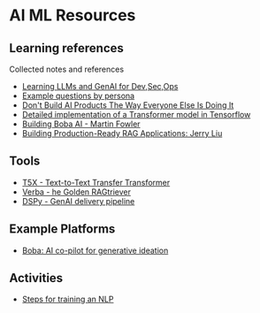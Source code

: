 # AI ML Resources

## Learning references

Collected notes and references

- [Learning LLMs and GenAI for Dev,Sec,Ops](https://github.com/jedi4ever/learning-llms-and-genai-for-dev-sec-ops/blob/main/README.md)
- [Example questions by
  persona](https://docs.google.com/document/d/1baeJUOFUQL7-qSMMh0igSNz9G39cWPp3JScJfoLE-4Q/edit#heading=h.5ww7y9wow71m)
- [Don't Build AI Products The Way Everyone Else Is Doing It](https://www.builder.io/blog/build-ai)
- [Detailed implementation of a Transformer model in Tensorflow](https://towardsdatascience.com/attention-is-all-you-need-discovering-the-transformer-paper-73e5ff5e0634)
- [Building Boba AI - Martin Fowler](https://martinfowler.com/articles/building-boba.html)
- [Building Production-Ready RAG Applications: Jerry Liu](https://www.youtube.com/watch?v=TRjq7t2Ms5I)

## Tools

- [T5X - Text-to-Text Transfer Transformer](https://github.com/google-research/t5x)
- [Verba - he Golden RAGtriever](https://github.com/weaviate/Verba)
- [DSPy - GenAI delivery pipeline](https://github.com/stanfordnlp/dspy)

## Example Platforms

- [Boba: AI co-pilot for generative ideation](https://www.boba-ai.com/)

## Activities

- [Steps for training an NLP](docs/NLP-training.md)
